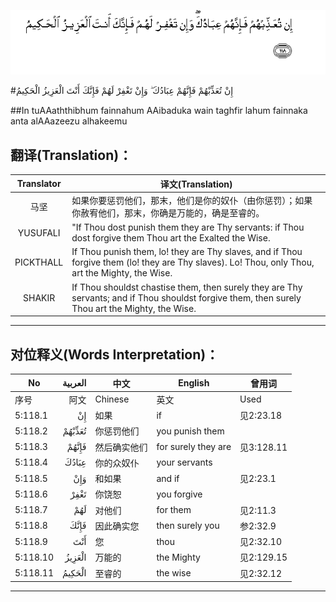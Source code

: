 ![005:118](images/005_118.gif)

#إِنْ تُعَذِّبْهُمْ فَإِنَّهُمْ عِبَادُكَ ۖ وَإِنْ تَغْفِرْ لَهُمْ فَإِنَّكَ أَنْتَ الْعَزِيزُ الْحَكِيمُ 

##In tuAAaththibhum fainnahum AAibaduka wain taghfir lahum fainnaka anta alAAazeezu alhakeemu 

## 翻译(Translation)：

| Translator | 译文(Translation)                                            |
| :--------: | ------------------------------------------------------------ |
|    马坚    | 如果你要惩罚他们，那末，他们是你的奴仆（由你惩罚）；如果你赦宥他们，那末，你确是万能的，确是至睿的。 |
|  YUSUFALI  | "If Thou dost punish them they are Thy servants: if Thou dost forgive them Thou art the Exalted the Wise. |
| PICKTHALL  | If Thou punish them, lo! they are Thy slaves, and if Thou forgive them (lo! they are Thy slaves). Lo! Thou, only Thou, art the Mighty, the Wise. |
|   SHAKIR   | If Thou shouldst chastise them, then surely they are Thy servants; and if Thou shouldst forgive them, then surely Thou art the Mighty, the Wise. |

---

## 对位释义(Words Interpretation)：

| No   | العربية | 中文    | English | 曾用词 |
| ---- | ------: | ------- | ------- | ------ |
| 序号 |    阿文 | Chinese | 英文    | Used   |
| 5:118.1  | إِنْ     | 如果         | if                  | 见2:23.18  |
| 5:118.2  | تُعَذِّبْهُمْ | 你惩罚他们   | you punish them     |            |
| 5:118.3  | فَإِنَّهُمْ  | 然后确实他们 | for surely they are | 见3:128.11 |
| 5:118.4  | عِبَادُكَ  | 你的众奴仆   | your servants       |            |
| 5:118.5  | وَإِنْ    | 和如果       | and if              | 见2:23.1 |
| 5:118.6  | تَغْفِرْ   | 你饶恕       | you forgive         |            |
| 5:118.7  | لَهُمْ    | 对他们       | for them            | 见2:11.3   |
| 5:118.8  | فَإِنَّكَ   | 因此确实您   | then surely you     | 参2:32.9   |
| 5:118.9  | أَنْتَ    | 您           | thou                | 见2:32.10  |
| 5:118.10 | الْعَزِيزُ | 万能的       | the Mighty          | 见2:129.15 |
| 5:118.11 | الْحَكِيمُ | 至睿的       | the wise            | 见2:32.12  |

---

